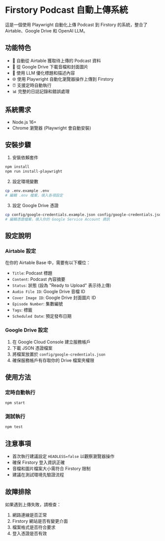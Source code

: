 # Firstory Podcast 自動上傳系統

這是一個使用 Playwright 自動化上傳 Podcast 到 Firstory 的系統，整合了 Airtable、Google Drive 和 OpenAI LLM。

## 功能特色

- 🤖 自動從 Airtable 獲取待上傳的 Podcast 資料
- 📁 從 Google Drive 下載音檔和封面圖片
- 🧠 使用 LLM 優化標題和描述內容
- 🌐 使用 Playwright 自動化瀏覽器操作上傳到 Firstory
- ⏰ 支援定時自動執行
- 📊 完整的日誌記錄和錯誤處理

## 系統需求

- Node.js 16+
- Chrome 瀏覽器 (Playwright 會自動安裝)

## 安裝步驟

1. 安裝依賴套件
```bash
npm install
npm run install-playwright
```

2. 設定環境變數
```bash
cp .env.example .env
# 編輯 .env 檔案，填入各項設定
```

3. 設定 Google Drive 憑證
```bash
cp config/google-credentials.example.json config/google-credentials.json
# 編輯憑證檔案，填入你的 Google Service Account 資訊
```

## 設定說明

### Airtable 設定
在你的 Airtable Base 中，需要有以下欄位：
- `Title`: Podcast 標題
- `Content`: Podcast 內容摘要
- `Status`: 狀態 (設為 "Ready to Upload" 表示待上傳)
- `Audio File ID`: Google Drive 音檔 ID
- `Cover Image ID`: Google Drive 封面圖片 ID
- `Episode Number`: 集數編號
- `Tags`: 標籤
- `Scheduled Date`: 預定發布日期

### Google Drive 設定
1. 在 Google Cloud Console 建立服務帳戶
2. 下載 JSON 憑證檔案
3. 將檔案放置於 `config/google-credentials.json`
4. 確保服務帳戶有存取你的 Drive 檔案夾權限

## 使用方法

### 定時自動執行
```bash
npm start
```

### 測試執行
```bash
npm test
```

## 注意事項

- 首次執行建議設定 `HEADLESS=false` 以觀察瀏覽器操作
- 確保 Firstory 登入資訊正確
- 音檔和圖片檔案大小需符合 Firstory 限制
- 建議在測試環境先驗證流程

## 故障排除

如果遇到上傳失敗，請檢查：
1. 網路連線是否正常
2. Firstory 網站是否有變更介面
3. 檔案格式是否符合要求
4. 登入憑證是否有效
